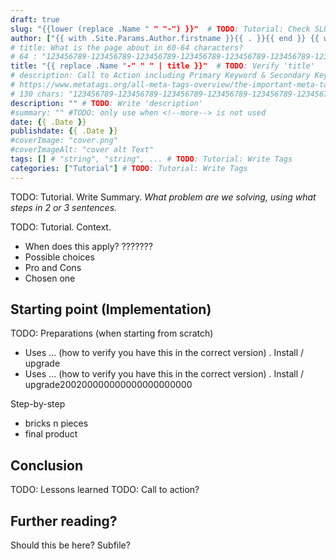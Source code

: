 ```yaml
---
draft: true
slug: "{{lower (replace .Name " " "-") }}"  # TODO: Tutorial: Check SLUG.
author: ["{{ with .Site.Params.Author.firstname }}{{ . }}{{ end }} {{ with .Site.Params.Author.lastname }}{{ . }}{{ end }}"]
# title: What is the page about in 60-64 characters?
# 64 : "123456789-123456789-123456789-123456789-123456789-123456789-1234"
title: "{{ replace .Name "-" " " | title }}"  # TODO: Verify 'title'
# description: Call to Action including Primary Keyword & Secondary Keyword in max 130 characters
# https://www.metatags.org/all-meta-tags-overview/the-important-meta-tags/meta-name-description/
# 130 chars: "123456789-123456789-123456789-123456789-123456789-123456789-123456789-123456789-123456789-123456789-123456789-123456789-123456789-"
description: "" # TODO: Write 'description' 
#summary: "" #TODO: only use when <!--more--> is not used
date: {{ .Date }}
publishdate: {{ .Date }}
#coverImage: "cover.png"
#coverImageAlt: "cover alt Text"
tags: [] # "string", "string", ... # TODO: Tutorial: Write Tags
categories: ["Tutorial"] # TODO: Tutorial: Write Tags
---
```


TODO: Tutorial. Write Summary. 
_What problem are we solving, using what steps in 2 or 3 sentences._

<!--more-->

TODO: Tutorial. Context. 
- When does this apply? ???????
- Possible choices
- Pro and Cons
- Chosen one

## Starting point (Implementation)
TODO: Preparations (when starting from scratch)
- Uses ... (how to verify you have this in the correct version) . Install / upgrade
- Uses ... (how to verify you have this in the correct version) . Install / upgrade200200000000000000000000

Step-by-step
- bricks n pieces
- final product

## Conclusion
TODO: Lessons learned
TODO: Call to action? 


## Further reading? 
Should this be here? 
Subfile? 